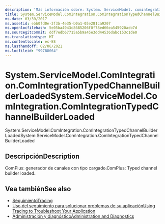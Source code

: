 ```yaml
---
description: 'Más información sobre: System. ServiceModel. comintegration. ComIntegrationTypedChannelBuilderLoaded'
title: System.ServiceModel.ComIntegration.ComIntegrationTypedChannelBuilderLoaded
ms.date: 03/30/2017
ms.assetid: ebb0fd0e-3f3b-4e35-b0a1-05e281ca9207
ms.openlocfilehash: 5e05ba4943c8685206f0f78ed66ea545920aeb7d
ms.sourcegitcommit: ddf7edb67715a5b9a45e3dd44536dabc153c1de0
ms.translationtype: MT
ms.contentlocale: es-ES
ms.lasthandoff: 02/06/2021
ms.locfileid: "99788064"
---
```

# <a name="systemservicemodelcomintegrationcomintegrationtypedchannelbuilderloaded"></a><span data-ttu-id="2ee88-103">System.ServiceModel.ComIntegration.ComIntegrationTypedChannelBuilderLoaded</span><span class="sxs-lookup"><span data-stu-id="2ee88-103">System.ServiceModel.ComIntegration.ComIntegrationTypedChannelBuilderLoaded</span></span>

<span data-ttu-id="2ee88-104">System.ServiceModel.ComIntegration.ComIntegrationTypedChannelBuilderLoaded</span><span class="sxs-lookup"><span data-stu-id="2ee88-104">System.ServiceModel.ComIntegration.ComIntegrationTypedChannelBuilderLoaded</span></span>  
  
## <a name="description"></a><span data-ttu-id="2ee88-105">Descripción</span><span class="sxs-lookup"><span data-stu-id="2ee88-105">Description</span></span>  

 <span data-ttu-id="2ee88-106">ComPlus: generador de canales con tipo cargado.</span><span class="sxs-lookup"><span data-stu-id="2ee88-106">ComPlus: Typed channel builder loaded.</span></span>  
  
## <a name="see-also"></a><span data-ttu-id="2ee88-107">Vea también</span><span class="sxs-lookup"><span data-stu-id="2ee88-107">See also</span></span>

- [<span data-ttu-id="2ee88-108">Seguimiento</span><span class="sxs-lookup"><span data-stu-id="2ee88-108">Tracing</span></span>](index.md)
- [<span data-ttu-id="2ee88-109">Uso del seguimiento para solucionar problemas de su aplicación</span><span class="sxs-lookup"><span data-stu-id="2ee88-109">Using Tracing to Troubleshoot Your Application</span></span>](using-tracing-to-troubleshoot-your-application.md)
- [<span data-ttu-id="2ee88-110">Administración y diagnóstico</span><span class="sxs-lookup"><span data-stu-id="2ee88-110">Administration and Diagnostics</span></span>](../index.md)
